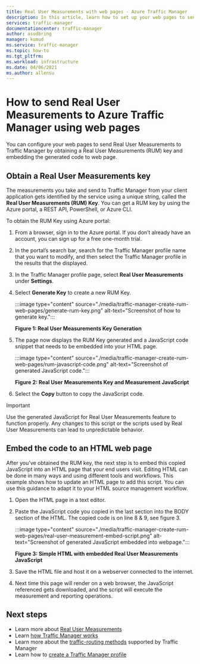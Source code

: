 ```yaml
---
title: Real User Measurements with web pages - Azure Traffic Manager
description: In this article, learn how to set up your web pages to send Real User Measurements to Azure Traffic Manager.
services: traffic-manager
documentationcenter: traffic-manager
author: asudbring
manager: kumud
ms.service: traffic-manager
ms.topic: how-to
ms.tgt_pltfrm: 
ms.workload: infrastructure
ms.date: 04/06/2021
ms.author: allensu 
---
```


# How to send Real User Measurements to Azure Traffic Manager using web pages

You can configure your web pages to send Real User Measurements to Traffic Manager by obtaining a Real User Measurements (RUM) key and embedding the generated code to web page.

## Obtain a Real User Measurements key

The measurements you take and send to Traffic Manager from your client application gets identified by the service using a unique string, called the **Real User Measurements (RUM) Key**. You can get a RUM key by using the Azure portal, a REST API, PowerShell, or Azure CLI.

To obtain the RUM Key using Azure portal:
1. From a browser, sign in to the Azure portal. If you don’t already have an account, you can sign up for a free one-month trial.

1. In the portal’s search bar, search for the Traffic Manager profile name that you want to modify, and then select the Traffic Manager profile in the results that the displayed.

1. In the Traffic Manager profile page, select **Real User Measurements** under **Settings**.

1. Select **Generate Key** to create a new RUM Key.

    :::image type="content" source="./media/traffic-manager-create-rum-web-pages/generate-rum-key.png" alt-text="Screenshot of how to generate key."::: 

   **Figure 1: Real User Measurements Key Generation**

1. The page now displays the RUM Key generated and a JavaScript code snippet that needs to be embedded into your HTML page.

    :::image type="content" source="./media/traffic-manager-create-rum-web-pages/rum-javascript-code.png" alt-text="Screenshot of generated JavaScript code."::: 

    **Figure 2: Real User Measurements Key and Measurement JavaScript**
 
1. Select the **Copy** button to copy the JavaScript code. 

> [!IMPORTANT]
> Use the generated JavaScript for Real User Measurements feature to function properly. Any changes to this script or the scripts used by Real User Measurements can lead to unpredictable behavior.

## Embed the code to an HTML web page

After you've obtained the RUM key, the next step is to embed this copied JavaScript into an HTML page that your end users visit. Editing HTML can be done in many ways and using different tools and workflows. This example shows how to update an HTML page to add this script. You can use this guidance to adapt it to your HTML source management workflow.

1. Open the HTML page in a text editor.

1. Paste the JavaScript code you copied in the last section into the BODY section of the HTML. The copied code is on line 8 & 9, see figure 3.

    :::image type="content" source="./media/traffic-manager-create-rum-web-pages/real-user-measurement-embed-script.png" alt-text="Screenshot of generated JavaScript embedded into webpage."::: 

    **Figure 3: Simple HTML with embedded Real User Measurements JavaScript**

1. Save the HTML file and host it on a webserver connected to the internet.

1. Next time this page will render on a web browser, the JavaScript referenced gets downloaded, and the script will execute the measurement and reporting operations.

## Next steps
- Learn more about [Real User Measurements](traffic-manager-rum-overview.md)
- Learn [how Traffic Manager works](traffic-manager-overview.md)
- Learn more about the [traffic-routing methods](traffic-manager-routing-methods.md) supported by Traffic Manager
- Learn how to [create a Traffic Manager profile](./quickstart-create-traffic-manager-profile.md)
